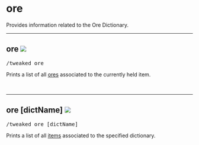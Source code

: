 # ore

Provides information related to the Ore Dictionary.

---
## ore ![](/img/version_1.12.png)

<pre>/tweaked ore</pre>

Prints a list of all [ores](/arguments/ore/) associated to the currently held item.

<br>

---
## ore [dictName] ![](/img/version_1.12.png)

<pre>/tweaked ore [dictName]</pre>

Prints a list of all [items](/arguments/item/) associated to the specified dictionary.